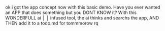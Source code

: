 ok i got the app concept now with this basic demo. Have you ever wanted an APP that does something but you DONT KNOW it? With this WONDERFULL ai   │
│    infused tool, the ai thinks and searchs the app, AND THEN add it to a todo.md for tommmorow rq                                                     
